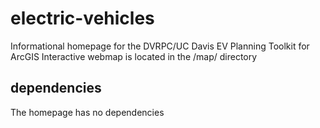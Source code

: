 # electric-vehicles
Informational homepage for the DVRPC/UC Davis EV Planning Toolkit for ArcGIS
Interactive webmap is located in the /map/ directory

## dependencies
The homepage has no dependencies